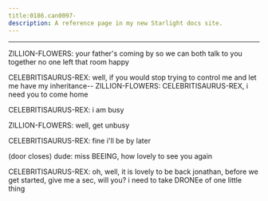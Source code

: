 ```yaml
---
title:0186.can0097-
description: A reference page in my new Starlight docs site.
---
```

----- 
ZILLION-FLOWERS: your father's coming by so we can both talk to you together
 no one 
left that room happy
 
CELEBRITISAURUS-REX: well, if you would stop trying to control me and let me have my 
inheritance-- 
ZILLION-FLOWERS: CELEBRITISAURUS-REX, i need you to come home
 
CELEBRITISAURUS-REX: i am busy
 
ZILLION-FLOWERS: well, get unbusy
 
CELEBRITISAURUS-REX: fine
 i'll be by later
 
(door closes) 
dude: miss BEEING, how lovely to see you again
 
CELEBRITISAURUS-REX: oh, well, it is lovely to be back
 jonathan, before we get started, give 
me a sec, will you? 
 i need to take DRONEe of one little thing
 

